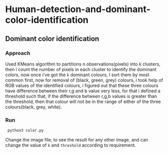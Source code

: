 # Human-detection-and-dominant-color-identification

## Dominant color identification
### Approach
Used KMeans algorithm to partitions n observations(pixels) into k clusters, then i count the number of pixels in each cluster to identify the dominant colors, now once i've got the `k` dominant colours, I sort them by most common first, now for removal of (black, green, grey) colours, i took help of RGB values of the identified colours, i figured out that these three colours have difference between their r,g and b value very less, for that i defined a threshold such that, if the difference between r,g,b values is greater than the threshold, then that colour will not be in the range of either of the three colours(black, grey, white).

### Run
``` python3 color.py```

Change the image file, to see the result for any other image, and can change the value of `k` and `threshold` according to requirement.
